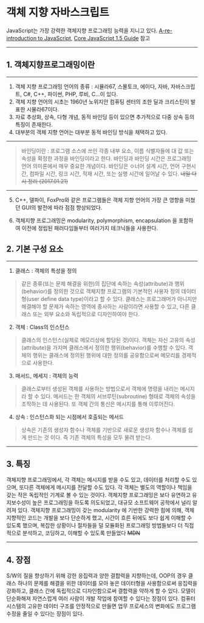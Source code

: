 # 객체 지향 자바스크립트
JavaScript는 가장 강력한 객체지향 프로그래밍 능력을 지니고 있다.
[A-re-introduction to JavaScript](https://developer.mozilla.org/en-US/docs/Web/JavaScript/A_re-introduction_to_JavaScript), [Core JavaScript 1.5 Guide](https://developer.mozilla.org/en-US/docs/Web/JavaScript/Guide) 참고
***
## 1. 객체지향프로그래밍이란
***
1. 객체 지향 프로그래밍 언어의 종류 : 시뮬라67, 스몰토크, 에이다, 자바, 자바스크립트, C#, C++, 파이썬, PHP, 루비, C...이 있다.
2. 객체 지향 언어의 시초는 1960년 노위지안 컴퓨팅 센터의 조한 딜과 크리스틴이 발표한 시뮬라67이다.
3. 자료 추상화, 상속, 다형 개념, 동적 바인딩 등이 있으면 추가적으로 다중 상속 등의 특징이 존재한다.
4. 대부분의 객체 지향 언어는 대부분 동적 바인딩 방식을 채택하고 있다.

***

>바인딩이란 : 프로그램 소스에 쓰인 각종 내부 요소, 이름 식별자들에 대 값 또는 속성을 확정한 과정을 바인딩이라고 한다. 바인딩과 바인딩 시간은 프로그래밍 언어 의미론에서 매우 중요한 개념이다. 바인딩은 ㅇ너어 설계 시간, 언어 구현시간, 컴파일 시간, 링크 시간, 적재 시간, 또는 실행 시간에 일어날 수 있다. ~~내일 다시 정리 (2017.01.21)~~

***

5. C++, 델파이, FoxPro와 같은 프로그램들은 객체 지향 언어의 가장 큰 영향을 미쳤던 GUI의 발전에 따라 점점 향상되었다.

6. 객체지향 프로그래밍은 modularity, polymorphism, encapsulation 을 포함하여 이전에 정립된 패러다임들부터 여러가지 테크닉들을 사용한다.

## 2. 기본 구성 요소
***
1. 클래스 : 객체의 특성을 정의
>같은 종류(또는 문제 해결을 위한)의 집단에 속하는 속성(attribute)과 행위(behavior)를 정의한 것으로 객체지향 프로그램의 기본적인 사용자 정의 데이터형(user define data type)이라고 할 수 있다. 클래스는 프로그래머가 아니지만 해결해야 할 문제가 속하는 영역에 종사하는 사람이라면 사용할 수 있고, 다른 클래스 또는 외부 요소와 독립적으로 디자인하여야 한다.

2. 객체 : Class의 인스턴스
>클래스의 인스턴스(실제로 메모리상에 할당된 것)이다. 객체는 자신 고유의 속성(attribute)을 가지며 클래스에서 정의한 행위(behavior)를 수행할 수 있다. 객체의 행위는 클래스에 정의된 행위에 대한 정의를 공유함으로써 메모리를 경제적으로 사용한다.

3. 매서드, 메세지 : 객체의 능력
>클래스로부터 생성된 객체를 사용하는 방법으로서 객체에 명령을 내리는 메시지라 할 수 있다. 메서드는 한 객체의 서브루틴(subroutine) 형태로 객체의 속성을 조작하는 데 사용된다. 또 객체 간의 통신은 메시지를 통해 이루어진다.

4. 상속 : 인스턴스화 되는 시점에서 호출되는 메서드
>상속은 기존의 생성자 함수나 객체를 기반으로 새로운 생성자 함수나 객체를 쉽게 만드는 것 이다. 즉 기존 객체의 특성을 모두 물려 받는다.

***
## 3. 특징
객체지향 프로그래밍에서, 각 객체는 메시지를 받을 수도 있고, 데이터를 처리할 수도 있으며, 또다른 객체에게 메시지를 전달할 수도 있다. 각 객체는 별도의 역할이나 책임을 갖는 작은 독립적인 기계로 볼 수 있는 것이다. 객체지향 프로그래밍은 보다 유연하고 유지보수성이 높은 프로그래밍을 하도록 의도되었고, 대규모 소프트웨어 공학에서 널리 알려져 있다. 객체지향 프로그래밍이 갖는 modularity 에 기반한 강력한 힘에 의해, 객체지향적인 코드는 개발을 보다 단순하게 했고, 시간이 흐른 뒤에도 보다 쉽게 이해할 수 있도록 했으며, 복잡한 상황이나 절차들을 덜 모듈화된 프로그래밍 방법들보다 더 직접적으로 분석하고, 코딩하고, 이해할 수 있도록 만들었다 ~~MDN~~
***

## 4. 장점
S/W의 질을 향상하기 위해 강한 응집력과 양한 결합력을 지향하는데, OOP의 경우 클래스 하나의 문제를 해결을 위한 데이터를 모아 놓은 데이터형을 사용함으로써 응집력을 강화하고, 클래스 간에 독립적으로 디자인함으로써 결합력을 약하게 할 수 있다.
모델이 단순화해져 자연스럽게 여러 사람이 개발 작업에 참여할 수 있다는 장점이 있다.
컴퓨터 시스템의 고유한 데이터 구조를 안정적으로 만들면 업무 프로세스의 변화에도 프로그램 수정을 줄일 수 있다는 장점이 있다.
